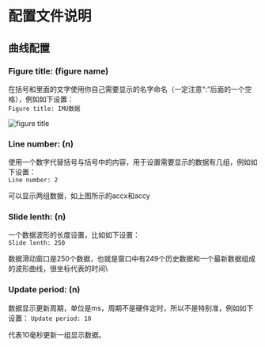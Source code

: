 # 配置文件说明
## 曲线配置
### Figure title: (figure name)
在括号和里面的文字使用你自己需要显示的名字命名（一定注意“:”后面的一个空格），例如如下设置：\
```Figure title: IMU数据```

![figure title](https://github.com/yuan5/Data_viewer/blob/main/image/figure_title.png)

### Line number: (n)
使用一个数字代替括号与括号中的内容，用于设置需要显示的数据有几组，例如如下设置：\
```Line number: 2```

可以显示两组数据，如上图所示的accx和accy

### Slide lenth: (n)
一个数据波形的长度设置，比如如下设置：\
```Slide lenth: 250```

数据滑动窗口是250个数据，也就是窗口中有249个历史数据和一个最新数据组成的波形曲线，很坐标代表的时间\

### Update period: (n)
数据显示更新周期，单位是ms，周期不是硬件定时，所以不是特别准，例如如下设置：
```Update period: 10```

代表10毫秒更新一组显示数据。
